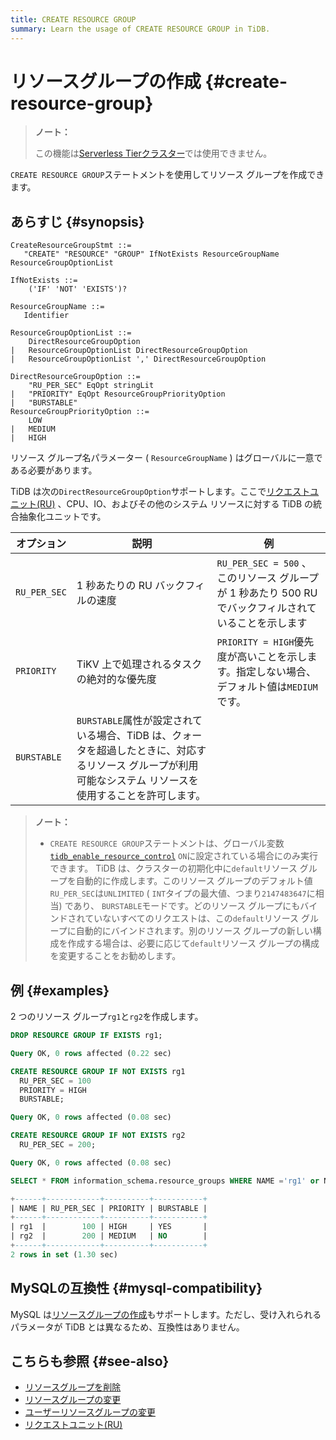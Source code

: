 ```yaml
---
title: CREATE RESOURCE GROUP
summary: Learn the usage of CREATE RESOURCE GROUP in TiDB.
---
```


# リソースグループの作成 {#create-resource-group}

<CustomContent platform="tidb-cloud">

> **ノート：**
>
> この機能は[Serverless Tierクラスター](/tidb-cloud/select-cluster-tier.md#serverless-tier-beta)では使用できません。

</CustomContent>

`CREATE RESOURCE GROUP`ステートメントを使用してリソース グループを作成できます。

## あらすじ {#synopsis}

```ebnf+diagram
CreateResourceGroupStmt ::=
   "CREATE" "RESOURCE" "GROUP" IfNotExists ResourceGroupName ResourceGroupOptionList

IfNotExists ::=
    ('IF' 'NOT' 'EXISTS')?

ResourceGroupName ::=
   Identifier

ResourceGroupOptionList ::=
    DirectResourceGroupOption
|   ResourceGroupOptionList DirectResourceGroupOption
|   ResourceGroupOptionList ',' DirectResourceGroupOption

DirectResourceGroupOption ::=
    "RU_PER_SEC" EqOpt stringLit
|   "PRIORITY" EqOpt ResourceGroupPriorityOption
|   "BURSTABLE"
ResourceGroupPriorityOption ::=
    LOW
|   MEDIUM
|   HIGH
```

リソース グループ名パラメーター ( `ResourceGroupName` ) はグローバルに一意である必要があります。

TiDB は次の`DirectResourceGroupOption`サポートします。ここで[リクエストユニット(RU)](/tidb-resource-control.md#what-is-request-unit-ru) 、CPU、IO、およびその他のシステム リソースに対する TiDB の統合抽象化ユニットです。

| オプション        | 説明                                                                                     | 例                                                                  |
| ------------ | -------------------------------------------------------------------------------------- | ------------------------------------------------------------------ |
| `RU_PER_SEC` | 1 秒あたりの RU バックフィルの速度                                                                   | `RU_PER_SEC = 500` 、このリソース グループが 1 秒あたり 500 RU でバックフィルされていることを示します |
| `PRIORITY`   | TiKV 上で処理されるタスクの絶対的な優先度                                                                | `PRIORITY = HIGH`優先度が高いことを示します。指定しない場合、デフォルト値は`MEDIUM`です。          |
| `BURSTABLE`  | `BURSTABLE`属性が設定されている場合、TiDB は、クォータを超過したときに、対応するリソース グループが利用可能なシステム リソースを使用することを許可します。 |                                                                    |

> **ノート：**
>
> -   `CREATE RESOURCE GROUP`ステートメントは、グローバル変数[`tidb_enable_resource_control`](/system-variables.md#tidb_enable_resource_control-new-in-v660) `ON`に設定されている場合にのみ実行できます。 TiDB は、クラスターの初期化中に`default`リソース グループを自動的に作成します。このリソース グループのデフォルト値`RU_PER_SEC`は`UNLIMITED` ( `INT`タイプの最大値、つまり`2147483647`に相当) であり、 `BURSTABLE`モードです。どのリソース グループにもバインドされていないすべてのリクエストは、この`default`リソース グループに自動的にバインドされます。別のリソース グループの新しい構成を作成する場合は、必要に応じて`default`リソース グループの構成を変更することをお勧めします。

## 例 {#examples}

2 つのリソース グループ`rg1`と`rg2`を作成します。

```sql
DROP RESOURCE GROUP IF EXISTS rg1;
```

```sql
Query OK, 0 rows affected (0.22 sec)
```

```sql
CREATE RESOURCE GROUP IF NOT EXISTS rg1
  RU_PER_SEC = 100
  PRIORITY = HIGH
  BURSTABLE;
```

```sql
Query OK, 0 rows affected (0.08 sec)
```

```sql
CREATE RESOURCE GROUP IF NOT EXISTS rg2
  RU_PER_SEC = 200;
```

```sql
Query OK, 0 rows affected (0.08 sec)
```

```sql
SELECT * FROM information_schema.resource_groups WHERE NAME ='rg1' or NAME = 'rg2';
```

```sql
+------+------------+----------+-----------+
| NAME | RU_PER_SEC | PRIORITY | BURSTABLE |
+------+------------+----------+-----------+
| rg1  |        100 | HIGH     | YES       |
| rg2  |        200 | MEDIUM   | NO        |
+------+------------+----------+-----------+
2 rows in set (1.30 sec)
```

## MySQLの互換性 {#mysql-compatibility}

MySQL は[リソースグループの作成](https://dev.mysql.com/doc/refman/8.0/en/create-resource-group.html)もサポートします。ただし、受け入れられるパラメータが TiDB とは異なるため、互換性はありません。

## こちらも参照 {#see-also}

-   [リソースグループを削除](/sql-statements/sql-statement-drop-resource-group.md)
-   [リソースグループの変更](/sql-statements/sql-statement-alter-resource-group.md)
-   [ユーザーリソースグループの変更](/sql-statements/sql-statement-alter-user.md#modify-the-resource-group-bound-to-the-user)
-   [リクエストユニット(RU)](/tidb-resource-control.md#what-is-request-unit-ru)
